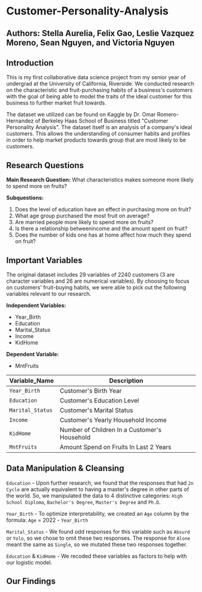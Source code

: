 # Customer-Personality-Analysis

## Authors: Stella Aurelia, Felix Gao, Leslie Vazquez Moreno, Sean Nguyen, and Victoria Nguyen

## Introduction
This is my first collaborative data science project from my senior year of undergrad at the University of California, Riverside. We conducted research on the characteristic and fruit-purchasing habits of a business's customers with the goal of being able to model the traits of the ideal customer for this business to further market fruit towards. 

The dataset we utilized can be found on Kaggle by Dr. Omar Romero-Hernandez of Berkeley Haas School of Business titled "Customer Personality Analysis". The dataset itself is an analysis of a company's ideal customers. This allows the understanding of consumer habits and profiles in order to help market products towards group that are most likely to be customers. 

## Research Questions
**Main Research Question:** What characteristics makes someone more likely to spend more on fruits? 

**Subquestions:** 
1. Does the level of education have an effect in purchasing more on fruit?
2. What age group purchased the most fruit on average? 
3. Are married people more likely to spend more on fruits?
4. Is there a relationship betweenincome and the amount spent on fruit? 
5. Does the number of kids one has at home affect how much they spend on fruit? 

## Important Variables
The original dataset includes 29 variables of 2240 customers (3 are character variables and 26 are numerical variables). By choosing to focus on customers' fruit-buying habits, we were able to pick out the following variables relevant to our research.

**Independent Variables:**
* Year_Birth
* Education
* Marital_Status
* Income
* KidHome

**Dependent Variable:**
* MntFruits

| Variable_Name | Description | 
|---------------|-------------|
| `Year_Birth` | Customer's Birth Year|
| `Education`   | Customer's Education Level|
| `Marital_Status` | Customer's Marital Status|
| `Income` | Customer's Yearly Household Income|
| `KidHome` | Number of Children In a Customer's Household|
| `MntFruits` | Amount Spend on Fruits In Last 2 Years|

## Data Manipulation & Cleansing

`Education` - Upon further research, we found that the responses that had `2n Cycle` are actually equivalent to having a master's degree in other parts of the world. So, we manipulated the data to 4 distinctive categories: `High School Diploma`, `Bachelor's Degree`, `Master's Degree` and `Ph.D`. 

`Year_Birth` - To optimize interpretability, we created an `Age` column by the formula: `Age` = 2022 - `Year_Birth`

`Marital_Status` - We found odd responses for this variable such as `Absurd` or `Yolo`, so we chose to omit these two responses. The response for `Alone` meant the same as `Single`, so we mutated these two responses together.

`Education` & `KidHome` - We recoded these variables as factors to help with our logistic model.

## Our Findings



